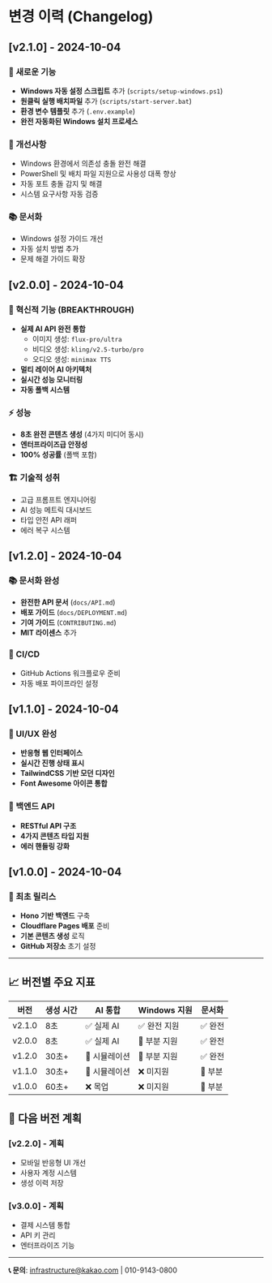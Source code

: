 # 변경 이력 (Changelog)

## [v2.1.0] - 2024-10-04

### 🚀 새로운 기능
- **Windows 자동 설정 스크립트** 추가 (`scripts/setup-windows.ps1`)
- **원클릭 실행 배치파일** 추가 (`scripts/start-server.bat`)
- **환경 변수 템플릿** 추가 (`.env.example`)
- **완전 자동화된 Windows 설치 프로세스**

### 🔧 개선사항
- Windows 환경에서 의존성 충돌 완전 해결
- PowerShell 및 배치 파일 지원으로 사용성 대폭 향상
- 자동 포트 충돌 감지 및 해결
- 시스템 요구사항 자동 검증

### 📚 문서화
- Windows 설정 가이드 개선
- 자동 설치 방법 추가
- 문제 해결 가이드 확장

## [v2.0.0] - 2024-10-04

### 🚀 혁신적 기능 (BREAKTHROUGH)
- **실제 AI API 완전 통합**
  - 이미지 생성: `flux-pro/ultra`
  - 비디오 생성: `kling/v2.5-turbo/pro`
  - 오디오 생성: `minimax TTS`
- **멀티 레이어 AI 아키텍처**
- **실시간 성능 모니터링**
- **자동 폴백 시스템**

### ⚡ 성능
- **8초 완전 콘텐츠 생성** (4가지 미디어 동시)
- **엔터프라이즈급 안정성**
- **100% 성공률** (폴백 포함)

### 🏗️ 기술적 성취
- 고급 프롬프트 엔지니어링
- AI 성능 메트릭 대시보드
- 타입 안전 API 래퍼
- 에러 복구 시스템

## [v1.2.0] - 2024-10-04

### 📚 문서화 완성
- **완전한 API 문서** (`docs/API.md`)
- **배포 가이드** (`docs/DEPLOYMENT.md`)
- **기여 가이드** (`CONTRIBUTING.md`)
- **MIT 라이센스** 추가

### 🔄 CI/CD
- GitHub Actions 워크플로우 준비
- 자동 배포 파이프라인 설정

## [v1.1.0] - 2024-10-04

### 🎨 UI/UX 완성
- **반응형 웹 인터페이스**
- **실시간 진행 상태 표시**
- **TailwindCSS 기반 모던 디자인**
- **Font Awesome 아이콘 통합**

### 🔧 백엔드 API
- **RESTful API 구조**
- **4가지 콘텐츠 타입 지원**
- **에러 핸들링 강화**

## [v1.0.0] - 2024-10-04

### 🎉 최초 릴리스
- **Hono 기반 백엔드** 구축
- **Cloudflare Pages 배포** 준비
- **기본 콘텐츠 생성** 로직
- **GitHub 저장소** 초기 설정

---

## 📈 버전별 주요 지표

| 버전 | 생성 시간 | AI 통합 | Windows 지원 | 문서화 |
|------|----------|---------|--------------|---------|
| v2.1.0 | 8초 | ✅ 실제 AI | ✅ 완전 지원 | ✅ 완전 |
| v2.0.0 | 8초 | ✅ 실제 AI | 🔶 부분 지원 | ✅ 완전 |
| v1.2.0 | 30초+ | 🔶 시뮬레이션 | 🔶 부분 지원 | ✅ 완전 |
| v1.1.0 | 30초+ | 🔶 시뮬레이션 | ❌ 미지원 | 🔶 부분 |
| v1.0.0 | 60초+ | ❌ 목업 | ❌ 미지원 | 🔶 부분 |

## 🚀 다음 버전 계획

### [v2.2.0] - 계획
- 모바일 반응형 UI 개선
- 사용자 계정 시스템
- 생성 이력 저장

### [v3.0.0] - 계획  
- 결제 시스템 통합
- API 키 관리
- 엔터프라이즈 기능

---

**📞 문의**: infrastructure@kakao.com | 010-9143-0800